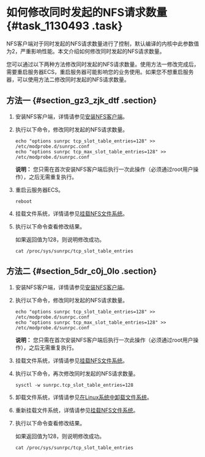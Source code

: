 # 如何修改同时发起的NFS请求数量 {#task_1130493 .task}

NFS客户端对于同时发起的NFS请求数量进行了控制，默认编译的内核中此参数值为2，严重影响性能。本文介绍如何修改同时发起的NFS请求数量。

您可以通过以下两种方法修改同时发起的NFS请求数量。使用方法一修改完成后，需要重启服务器ECS，重启服务器可能影响您的业务使用。如果您不想重启服务器，可以使用方法二修改同时发起的NFS请求数量。

## 方法一 {#section_gz3_zjk_dtf .section}

1.  安装NFS客户端，详情请参见[安装NFS客户端](../../../../intl.zh-CN/控制台用户指南/挂载文件系统/手动挂载NFS文件系统.md#section_kvj_d02_szj)。
2.  执行以下命令，修改同时发起的NFS请求数量。 

    ``` {#codeblock_7iq_273_t1n}
    echo "options sunrpc tcp_slot_table_entries=128" >> /etc/modprobe.d/sunrpc.conf
    echo "options sunrpc tcp_max_slot_table_entries=128" >>  /etc/modprobe.d/sunrpc.conf
    ```

    **说明：** 您只需在首次安装NFS客户端后执行一次此操作（必须通过root用户操作），之后无需重复执行。

3.  重启云服务器ECS。 

    ``` {#codeblock_932_evh_gmk}
    reboot
    ```

4.  挂载文件系统，详情请参见[挂载NFS文件系统](../../../../intl.zh-CN/控制台用户指南/挂载文件系统/手动挂载NFS文件系统.md#section_spc_nlh_cfb)。
5.  执行以下命令查看修改结果。 

    如果返回值为128，则说明修改成功。

    ``` {#codeblock_31s_oz1_kxo}
    cat /proc/sys/sunrpc/tcp_slot_table_entries
    ```


## 方法二 {#section_5dr_c0j_0lo .section}

1.  安装NFS客户端，详情请参见[安装NFS客户端](../../../../intl.zh-CN/控制台用户指南/挂载文件系统/手动挂载NFS文件系统.md#section_kvj_d02_szj)。
2.  执行以下命令，修改同时发起的NFS请求数量。 

    ``` {#codeblock_iaq_91x_u7p}
    echo "options sunrpc tcp_slot_table_entries=128" >> /etc/modprobe.d/sunrpc.conf
    echo "options sunrpc tcp_max_slot_table_entries=128" >>  /etc/modprobe.d/sunrpc.conf
    ```

    **说明：** 您只需在首次安装NFS客户端后执行一次此操作（必须通过root用户操作），之后无需重复执行。

3.  挂载文件系统，详情请参见[挂载NFS文件系统](../../../../intl.zh-CN/控制台用户指南/挂载文件系统/手动挂载NFS文件系统.md#section_spc_nlh_cfb)。
4.  执行以下命令，再次修改同时发起的NFS请求数量。 

    ``` {#codeblock_tlt_4sn_2kj}
    sysctl -w sunrpc.tcp_slot_table_entries=128
    ```

5.  卸载文件系统，详情请参见[在Linux系统中卸载文件系统](../../../../intl.zh-CN/控制台用户指南/卸载文件系统/在Linux系统中卸载文件系统.md#)。
6.  重新挂载文件系统，详情请参见[挂载NFS文件系统](../../../../intl.zh-CN/控制台用户指南/挂载文件系统/手动挂载NFS文件系统.md#section_spc_nlh_cfb)。
7.  执行以下命令查看修改结果。 

    如果返回值为128，则说明修改成功。

    ``` {#codeblock_at8_dt0_gr1}
    cat /proc/sys/sunrpc/tcp_slot_table_entries
    ```


